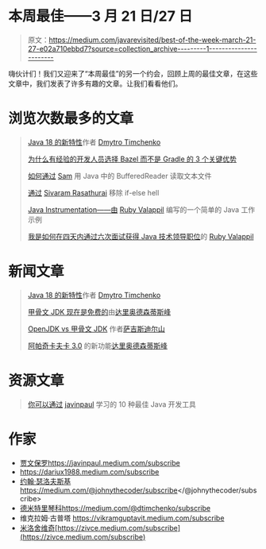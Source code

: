 # 本周最佳——3 月 21 日/27 日

> 原文：<https://medium.com/javarevisited/best-of-the-week-march-21-27-e02a710ebbd7?source=collection_archive---------1----------------------->

嗨伙计们！我们又迎来了“本周最佳”的另一个约会，回顾上周的最佳文章，在这些文章中，我们发表了许多有趣的文章。让我们看看他们。

# 浏览次数最多的文章

> [Java 18 的新特性](/javarevisited/whats-new-in-java-18-4cce089de100)作者 [Dmytro Timchenko](https://medium.com/u/b2ed152fefdb?source=post_page-----e02a710ebbd7--------------------------------)
> 
> [为什么有经验的开发人员选择 Bazel 而不是 Gradle 的 3 个关键优势](/javarevisited/3-key-advantages-why-experienced-developers-choose-bazel-over-gradle-d3064821181b)
> 
> [如何通过](/javarevisited/how-to-read-text-file-with-bufferedreader-in-java-2b400163f0b6) [Sam](https://medium.com/u/78d79c994ef8?source=post_page-----e02a710ebbd7--------------------------------) 用 Java 中的 BufferedReader 读取文本文件
> 
> [通过](/javarevisited/remove-the-if-else-hell-java-7927194bd2e) [Sivaram Rasathurai](https://medium.com/u/29dd5304ba6d?source=post_page-----e02a710ebbd7--------------------------------) 移除 if-else hell
> 
> [Java Instrumentation——由](/javarevisited/java-instrumentation-a-simple-working-example-in-java-a2c549024d9c) [Ruby Valappil](https://medium.com/u/116212d41081?source=post_page-----e02a710ebbd7--------------------------------) 编写的一个简单的 Java 工作示例
> 
> [我是如何在四天内通过六次面试获得 Java 技术领导职位](/javarevisited/how-i-aced-six-interviews-in-four-days-for-java-technical-lead-position-3ed537c0b2a0)的 [Ruby Valappil](https://medium.com/u/116212d41081?source=post_page-----e02a710ebbd7--------------------------------)

# 新闻文章

> [Java 18 的新特性](/javarevisited/whats-new-in-java-18-4cce089de100)作者 [Dmytro Timchenko](https://medium.com/u/b2ed152fefdb?source=post_page-----e02a710ebbd7--------------------------------)
> 
> [甲骨文 JDK 现在是免费的](/javarevisited/oracle-jdk-now-is-free-1ff0802fa5fb)由[达里奥德森蒂斯峰](https://medium.com/u/16b3e1182e6b?source=post_page-----e02a710ebbd7--------------------------------)
> 
> [OpenJDK vs 甲骨文 JDK](/javarevisited/openjdk-vs-oracle-jdk-6219574f6dfa) 作者[萨吉斯迪尔山](https://medium.com/u/8e3c7fe382c8?source=post_page-----e02a710ebbd7--------------------------------)
> 
> [阿帕奇卡夫卡 3.0](/javarevisited/apache-kafka-3-0-is-out-5f95f3c02f7e) 的新功能[达里奥德森蒂斯峰](https://medium.com/u/16b3e1182e6b?source=post_page-----e02a710ebbd7--------------------------------)

# 资源文章

> [你可以通过](/javarevisited/10-best-java-development-tools-you-can-learn-66f7d4d837e6) [javinpaul](https://medium.com/u/bb36d8439904?source=post_page-----e02a710ebbd7--------------------------------) 学习的 10 种最佳 Java 开发工具

# 作家

*   [贾文保罗](https://medium.com/u/bb36d8439904?source=post_page-----e02a710ebbd7--------------------------------)https://javinpaul.medium.com/subscribe
*   https://dariux1988.medium.com/subscribe
*   [约翰·瑟洛夫斯基](https://medium.com/u/390a59d672a2?source=post_page-----e02a710ebbd7--------------------------------)https://medium.com/@johnythecoder/subscribe</@johnythecoder/subscribe>
*   [德米特里琴科](https://medium.com/u/b2ed152fefdb?source=post_page-----e02a710ebbd7--------------------------------)https://medium.com/@dtimchenko/subscribe
*   维克拉姆·古普塔 https://vikramguptavit.medium.com/subscribe
*   [米洛舍维奇](https://medium.com/u/3ee57b082bb?source=post_page-----e02a710ebbd7--------------------------------)[https://zivce.medium.com/subscribe](https://zivce.medium.com/subscribe)